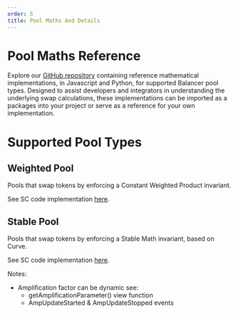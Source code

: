 ```yaml
---
order: 5
title: Pool Maths And Details
---
```


# Pool Maths Reference

Explore our [GitHub repository](https://github.com/balancer/balancer-maths) containing reference mathematical implementations, in Javascript and Python, for supported Balancer pool types. Designed to assist developers and integrators in understanding the underlying swap calculations, these implementations can be imported as a packages into your project or serve as a reference for your own implementation.

# Supported Pool Types

## Weighted Pool

Pools that swap tokens by enforcing a Constant Weighted Product invariant.

See SC code implementation [here](https://github.com/balancer/balancer-v3-monorepo/tree/main/pkg/pool-weighted).

## Stable Pool

Pools that swap tokens by enforcing a Stable Math invariant, based on Curve.

See SC code implementation [here](https://github.com/balancer/balancer-v3-monorepo/tree/main/pkg/pool-stable).

Notes:
* Amplification factor can be dynamic see:
  * getAmplificationParameter() view function
  * AmpUpdateStarted & AmpUpdateStopped events

